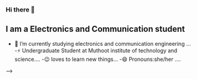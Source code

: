 ### Hi there 👋
## I am a Electronics and Communication student




- 🔭 I’m currently studying electronics and communication engineering ...
-⚡ Undergraduate Student at Muthoot institute of technology and science....
-😉 loves to learn new things...
-😄 Pronouns:she/her ....


-->
